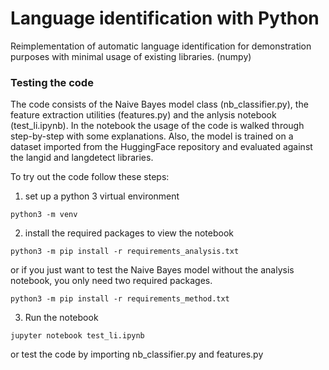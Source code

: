 # Language identification with Python
Reimplementation of automatic language identification for demonstration purposes with minimal usage of existing libraries. (numpy)

### Testing the code
The code consists of the Naive Bayes model class (nb_classifier.py), the feature extraction utilities (features.py) and the anlysis notebook (test_li.ipynb).
In the notebook the usage of the code is walked through step-by-step with some explanations.
Also, the model is trained on a dataset imported from the HuggingFace repository and evaluated against the langid and langdetect libraries.

To try out the code follow these steps:

1. set up a python 3 virtual environment 

```
python3 -m venv
```

2. install the required packages to view the notebook 

```
python3 -m pip install -r requirements_analysis.txt
```
or if you just want to test the Naive Bayes model without the analysis notebook, you only need two required packages.
```
python3 -m pip install -r requirements_method.txt
``` 

3. Run the notebook 
```
jupyter notebook test_li.ipynb
```
or test the code by importing nb_classifier.py and features.py
